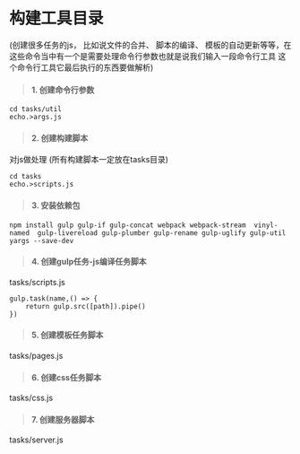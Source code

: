 # 构建工具目录
 (创建很多任务的js， 比如说文件的合并、 脚本的编译、 模板的自动更新等等，在这些命令当中有一个是需要处理命令行参数也就是说我们输入一段命令行工具 这个命令行工具它最后执行的东西要做解析)

> #### 1. 创建命令行参数

    cd tasks/util
    echo.>args.js

> #### 2. 创建构建脚本
对js做处理 (所有构建脚本一定放在tasks目录)

    cd tasks
    echo.>scripts.js

> #### 3. 安装依赖包

    npm install gulp gulp-if gulp-concat webpack webpack-stream  vinyl-named  gulp-livereload gulp-plumber gulp-rename gulp-uglify gulp-util yargs --save-dev

> #### 4. 创建gulp任务-js编译任务脚本
tasks/scripts.js

    gulp.task(name,() => {
        return gulp.src([path]).pipe()
    })

> #### 5. 创建模板任务脚本
tasks/pages.js

> #### 6. 创建css任务脚本
tasks/css.js

> #### 7. 创建服务器脚本
tasks/server.js